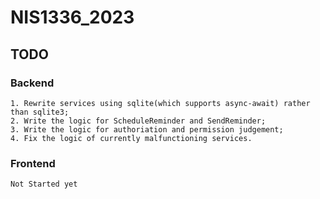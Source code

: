 # NIS1336_2023

## TODO

### Backend
    1. Rewrite services using sqlite(which supports async-await) rather than sqlite3;
    2. Write the logic for ScheduleReminder and SendReminder;
    3. Write the logic for authoriation and permission judgement;
    4. Fix the logic of currently malfunctioning services.

### Frontend
    Not Started yet